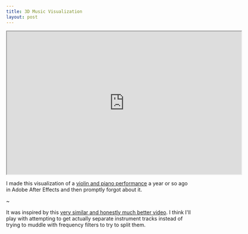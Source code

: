 ```yaml
---
title: 3D Music Visualization
layout: post
---
```


<iframe title="YouTube video player"
        class="youtube-player"
        width="640"
        height="390"
        src="http://www.youtube.com/embed/JzczKjcOyIs?rel=0">
</iframe>

I made this visualization of a
[violin and piano performance](http://www.youtube.com/watch?v=fjZOL4C0oVo)
a year or so ago in Adobe After Effects and then promptly forgot about it.

~

It was inspired by this [very similar and honestly much better video][1].
I think I'll play with attempting to get actually separate instrument tracks
instead of trying to muddle with frequency filters to try to split them.

[1]: http://vimeo.com/6284199
